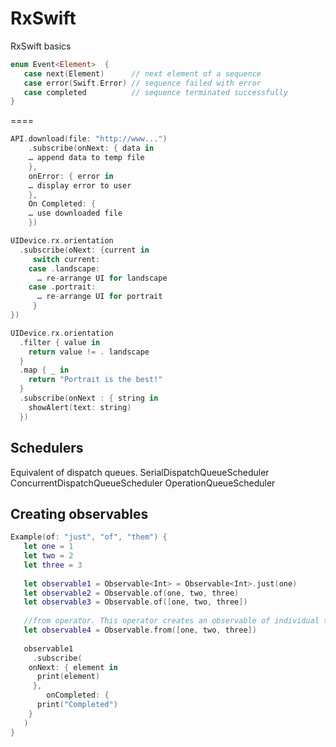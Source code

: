 # RxSwift
RxSwift basics

```swift
enum Event<Element>  {
   case next(Element)      // next element of a sequence
   case error(Swift.Error) // sequence failed with error
   case completed          // sequence terminated successfully
}
```
====
```swift
API.download(file: "http://www...")
	.subscribe(onNext: { data in 
	… append data to temp file
	},
	onError: { error in
	… display error to user
	}, 
	On Completed: {
	… use downloaded file
	})
```
```swift
UIDevice.rx.orientation
  .subscribe(oNext: {current in 
     switch current:
	case .landscape:
	  … re-arrange UI for landscape
	case .portrait: 
	  … re-arrange UI for portrait
     }
})
```
```swift
UIDevice.rx.orientation 
  .filter { value in	
  	return value != . landscape
  }
  .map { _ in 
	return "Portrait is the best!"
  }
  .subscribe(onNext : { string in
	showAlert(text: string)
  })
```

## Schedulers

Equivalent of dispatch queues. 
SerialDispatchQueueScheduler
ConcurrentDispatchQueueScheduler
OperationQueueScheduler

## Creating observables

```swift
Example(of: "just", "of", "them") {
   let one = 1
   let two = 2
   let three = 3
   
   let observable1 = Observable<Int> = Observable<Int>.just(one)
   let observable2 = Observable.of(one, two, three)
   let observable3 = Observable.of([one, two, three])
   
   //from operator. This operator creates an observable of individual type instance from a regular array of elements. Only takes an array
   let observable4 = Observable.from([one, two, three])
   
   observable1
     .subscribe(
   	onNext: { element in
	  print(element)
     },
     	onCompleted: {
	  print("Completed")
	}
   )
}
```


